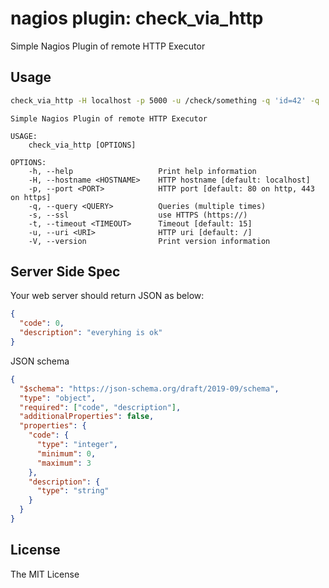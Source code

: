 nagios plugin: check_via_http
=============================

Simple Nagios Plugin of remote HTTP Executor

Usage
-----

```sh
check_via_http -H localhost -p 5000 -u /check/something -q 'id=42' -q 'criteria=high'
```

```
Simple Nagios Plugin of remote HTTP Executor

USAGE:
    check_via_http [OPTIONS]

OPTIONS:
    -h, --help                   Print help information
    -H, --hostname <HOSTNAME>    HTTP hostname [default: localhost]
    -p, --port <PORT>            HTTP port [default: 80 on http, 443 on https]
    -q, --query <QUERY>          Queries (multiple times)
    -s, --ssl                    use HTTPS (https://)
    -t, --timeout <TIMEOUT>      Timeout [default: 15]
    -u, --uri <URI>              HTTP uri [default: /]
    -V, --version                Print version information
```

Server Side Spec
----------------

Your web server should return JSON as below:

```json
{
  "code": 0,
  "description": "everyhing is ok"
}
```

JSON schema

```json
{
  "$schema": "https://json-schema.org/draft/2019-09/schema",
  "type": "object",
  "required": ["code", "description"],
  "additionalProperties": false,
  "properties": {
    "code": {
      "type": "integer",
      "minimum": 0,
      "maximum": 3
    },
    "description": {
      "type": "string"
    }
  }
}
```

License
-------

The MIT License
